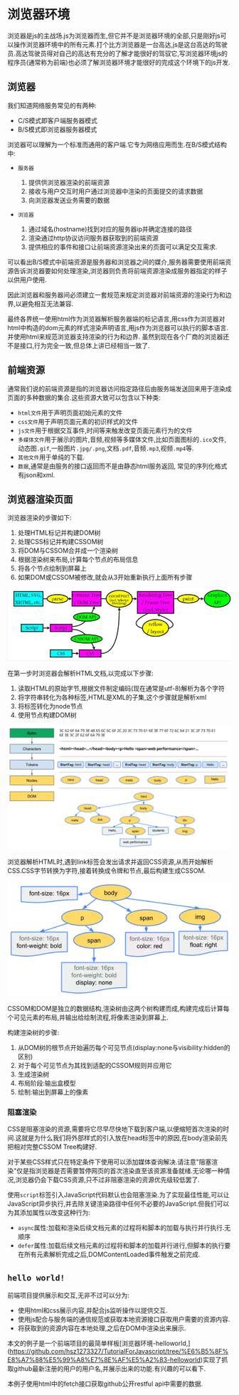 # 浏览器环境

浏览器是js的主战场.js为浏览器而生,但它并不是浏览器环境的全部,只是刚好js可以操作浏览器环境中的所有元素.打个比方浏览器是一台高达,js是这台高达的驾驶员.高达驾驶员得对自己的高达有充分的了解才能很好的驾驭它,写浏览器环境js的程序员(通常称为前端)也必须了解浏览器环境才能很好的完成这个环境下的js开发.


## 浏览器

我们知道网络服务常见的有两种:
+ C/S模式即客户端服务器模式
+ B/S模式即浏览器服务器模式

浏览器可以理解为一个标准而通用的客户端.它专为网络应用而生.在B/S模式结构中:

+ `服务器`
    1. 提供供浏览器渲染的前端资源
    2. 接收与用户交互时用户通过浏览器中渲染的页面提交的请求数据
    3. 向浏览器发送业务需要的数据

+ `浏览器`
    1. 通过域名(hostname)找到对应的服务器ip并确定连接的路径
    2. 渲染通过http协议访问服务器获取到的前端资源
    3. 提供相应的事件和接口让前端资源渲染出来的页面可以满足交互需求.

可以看出B/S模式中前端资源是服务器和浏览器之间的媒介,服务器需要使用前端资源告诉浏览器要如何处理渲染,浏览器则负责将前端资源渲染成服务器指定的样子以供用户使用.

因此浏览器和服务器间必须建立一套规范来规定浏览器对前端资源的渲染行为和边界,以避免相互无法兼容.

最终各界统一使用html作为浏览器解析服务器端的标记语言,用css作为浏览器对html中构造的dom元素的样式渲染声明语言,用js作为浏览器可以执行的脚本语言.并使用html来规范浏览器支持渲染的行为和边界.
虽然到现在各个厂商的浏览器还不是接口,行为完全一致,但总体上讲已经相当一致了.

## 前端资源

通常我们说的前端资源是指的浏览器访问指定路径后由服务端发送回来用于渲染成页面的多种数据的集合.这些资源大致可以包含以下种类:

+ `html文件`用于声明页面初始元素的文件
+ `css文件`用于声明页面元素的初识样式的文件
+ `js文件`用于根据交互事件,时间等来触发改变页面元素行为的文件
+ `多媒体文件`用于展示的图片,音频,视频等多媒体文件,比如页面图标的`.ico`文件,动态图`.gif`,一般图片`.jpg/.png`,文档`.pdf`,音频`.mp3`,视频`.mp4`等.
+ `其他文件`用于单纯的下载.
+ `数据`,通常是由服务的接口返回而不是由静态html服务返回, 常见的序列化格式有json和xml.

## 浏览器渲染页面

浏览器渲染的步骤如下:

1. 处理HTML标记并构建DOM树
2. 处理CSS标记并构建CSSOM树
3. 将DOM与CSSOM合并成一个渲染树
4. 根据渲染树来布局,计算每个节点的布局信息
5. 将各个节点绘制到屏幕上
6. 如果DOM或CSSOM被修改,就会从3开始重新执行上面所有步骤

![浏览器渲染页面流程](source/浏览器渲染流程.webp)

在第一步时浏览器会解析HTML文档,以完成以下步骤:

1. 读取HTML的原始字节,根据文件制定编码(现在通常是utf-8)解析为各个字符
2. 将字符串转化为各种标签,HTML是XML的子集,这个步骤就是解析xml
3. 将标签转化为node节点
4. 使用节点构建DOM树

![html渲染流程](source/html渲染流程.webp)

浏览器解析HTML时,遇到link标签会发出请求并返回CSS资源,从而开始解析CSS.CSS字节转换为字符,接着转换成令牌和节点,最后构建生成CSSOM.

![css渲染流程](source/css渲染流程.webp)

CSSOM和DOM是独立的数据结构,渲染树由这两个树构建而成,构建完成后计算每个可见元素的布局,并输出给绘制流程,将像素渲染到屏幕上.

构建渲染树的步骤:

1. 从DOM树的根节点开始遍历每个可见节点(display:none与visibility:hidden的区别)
2. 对于每个可见节点为其找到适配的CSSOM规则并应用它
3. 生成渲染树
4. 布局阶段:输出盒模型
5. 绘制:输出到屏幕上的像素

### 阻塞渲染

CSS是阻塞渲染的资源,需要将它尽早尽快地下载到客户端,以便缩短首次渲染的时间.这就是为什么我们将外部样式的引入放在head标签中的原因,在body渲染前先把相对完整CSSOM Tree构建好.

对于某些CSS样式只在特定条件下使用可以添加媒体查询解决.请注意"阻塞渲染"仅是指浏览器是否需要暂停网页的首次渲染直至该资源准备就绪.无论哪一种情况,浏览器仍会下载CSS资源,只不过非阻塞渲染的资源优先级较低罢了.

使用`script`标签引入JavaScript代码默认也会阻塞渲染.为了实现最佳性能,可以让JavaScript异步执行,并去除关键渲染路径中任何不必要的JavaScript.但我们可以为其添加属性以改变这种行为:

+ `async`属性:加载和渲染后续文档元素的过程将和脚本的加载与执行并行执行.无顺序
+ `defer`属性:加载后续文档元素的过程将和脚本的加载并行进行,但脚本的执行要在所有元素解析完成之后,DOMContentLoaded事件触发之前完成.

## `hello world!`

前端项目提供展示和交互,无非不过可以分为:

+ 使用html和css展示内容,并配合js监听操作以提供交互.
+ 使用js配合与服务端的通信规范或获取本地资源接口获取用户需要的资源内容.
+ 将获取到的资源内容在本地处理,之后在DOM中渲染出来展示.

本文的例子是一个前端项目的最简单样板[浏览器环境-helloworld[](),](https://github.com/hsz1273327/TutorialForJavascript/tree/%E6%B5%8F%E8%A7%88%E5%99%A8%E7%8E%AF%E5%A2%83-helloworld)实现了抓取github最新注册的用户的用户名,并展示出来的功能.有兴趣的可以看下.

本例子使用html中的fetch接口获取github公开restful api中需要的数据.

